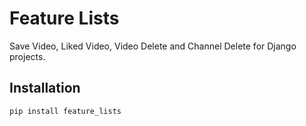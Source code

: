 # Feature Lists

Save Video, Liked Video, Video Delete and Channel Delete for Django projects.

## Installation

```bash
pip install feature_lists
